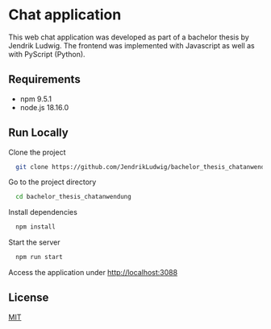 
# Chat application

This web chat application was developed as part of a bachelor thesis by Jendrik Ludwig. The frontend was implemented with Javascript as well as with PyScript (Python).

## Requirements

- npm 9.5.1
- node.js 18.16.0

## Run Locally

Clone the project

```bash
  git clone https://github.com/JendrikLudwig/bachelor_thesis_chatanwendung
```

Go to the project directory

```bash
  cd bachelor_thesis_chatanwendung
```

Install dependencies

```bash
  npm install
```

Start the server

```bash
  npm run start
```



Access the application under [http://localhost:3088](http://localhost:3088 'Link title')
## License

[MIT](https://choosealicense.com/licenses/mit/)

